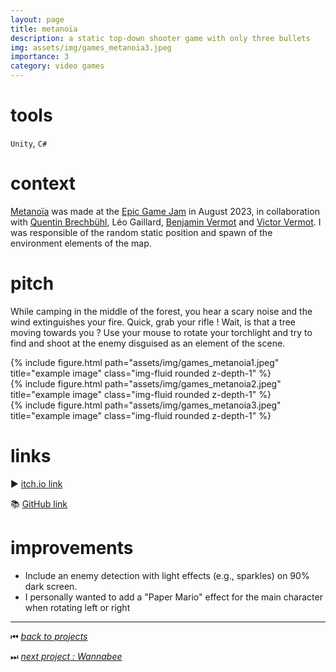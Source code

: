 ```yaml
---
layout: page
title: metanoïa
description: a static top-down shooter game with only three bullets
img: assets/img/games_metanoia3.jpeg
importance: 3
category: video games
---
```


# tools

`Unity`, `C#`

# context

[Metanoïa](https://benjamin-vermot.itch.io/metanoia) was made at the [Epic Game Jam](https://epicgamejam.com/) in August 2023, in collaboration with [Quentin Brechbühl](https://www.linkedin.com/in/qntbre/), Léo Gaillard, [Benjamin Vermot](https://benjaminvermot.ch/index.html) and [Victor Vermot](https://www.linkedin.com/in/victor-vermot-petit-outhenin-02786b23b/). I was responsible of the random static position and spawn of the environment elements of the map.

# pitch

While camping in the middle of the forest, you hear a scary noise and the wind extinguishes your fire. Quick, grab your rifle ! Wait, is that a tree moving towards you ?  Use your mouse to rotate your torchlight and try to find and shoot at the enemy disguised as an element of the scene.

<div class="row">
    <div class="col-sm mt-3 mt-md-0">
        {% include figure.html path="assets/img/games_metanoia1.jpeg" title="example image" class="img-fluid rounded z-depth-1" %}
    </div>
    <div class="col-sm mt-3 mt-md-0">
        {% include figure.html path="assets/img/games_metanoia2.jpeg" title="example image" class="img-fluid rounded z-depth-1" %}
    </div>
    <div class="col-sm mt-3 mt-md-0">
        {% include figure.html path="assets/img/games_metanoia3.jpeg" title="example image" class="img-fluid rounded z-depth-1" %}
    </div>
</div>

# links

▶️ [itch.io link](https://benjamin-vermot.itch.io/metanoia)

📚 [GitHub link](https://github.com/kennethrioja/metanoia)

# improvements

- Include an enemy detection with light effects (e.g., sparkles) on 90% dark screen.
- I personally wanted to add a "Paper Mario" effect for the main character when rotating left or right

______

⏮ [*back to projects*](./..)

⏭ [*next project : Wannabee*](./../vg_wannabee)